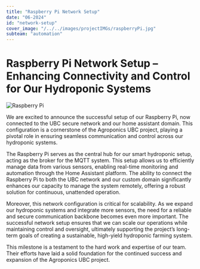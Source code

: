 ```yaml
---
title: "Raspberry Pi Network Setup"
date: "06-2024"
id: "network-setup"
cover_image: "/../../images/projectIMGs/raspberryPi.jpg"
subteam: "automation"
---
```

# Raspberry Pi Network Setup – Enhancing Connectivity and Control for Our Hydroponic Systems

![Raspberry Pi](../images/projectIMGs/raspberryPi.jpg "A Raspberry Pi")

We are excited to announce the successful setup of our Raspberry Pi, now connected to the UBC secure network and our home assistant domain. This configuration is a cornerstone of the Agroponics UBC project, playing a pivotal role in ensuring seamless communication and control across our hydroponic systems.

The Raspberry Pi serves as the central hub for our smart hydroponic setup, acting as the broker for the MQTT system. This setup allows us to efficiently manage data from various sensors, enabling real-time monitoring and automation through the Home Assistant platform. The ability to connect the Raspberry Pi to both the UBC network and our custom domain significantly enhances our capacity to manage the system remotely, offering a robust solution for continuous, unattended operation.

Moreover, this network configuration is critical for scalability. As we expand our hydroponic systems and integrate more sensors, the need for a reliable and secure communication backbone becomes even more important. The successful network setup ensures that we can scale our operations while maintaining control and oversight, ultimately supporting the project’s long-term goals of creating a sustainable, high-yield hydroponic farming system.

This milestone is a testament to the hard work and expertise of our team. Their efforts have laid a solid foundation for the continued success and expansion of the Agroponics UBC project.